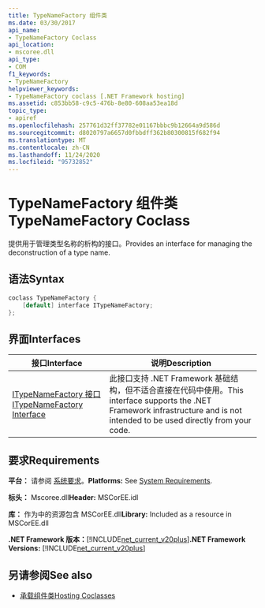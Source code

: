 ```yaml
---
title: TypeNameFactory 组件类
ms.date: 03/30/2017
api_name:
- TypeNameFactory Coclass
api_location:
- mscoree.dll
api_type:
- COM
f1_keywords:
- TypeNameFactory
helpviewer_keywords:
- TypeNameFactory coclass [.NET Framework hosting]
ms.assetid: c853bb58-c9c5-476b-8e80-608aa53ea18d
topic_type:
- apiref
ms.openlocfilehash: 257761d32ff37782e01167bbbc9b12664a9d586d
ms.sourcegitcommit: d8020797a6657d0fbbdff362b80300815f682f94
ms.translationtype: MT
ms.contentlocale: zh-CN
ms.lasthandoff: 11/24/2020
ms.locfileid: "95732852"
---
```

# <a name="typenamefactory-coclass"></a><span data-ttu-id="92408-102">TypeNameFactory 组件类</span><span class="sxs-lookup"><span data-stu-id="92408-102">TypeNameFactory Coclass</span></span>

<span data-ttu-id="92408-103">提供用于管理类型名称的析构的接口。</span><span class="sxs-lookup"><span data-stu-id="92408-103">Provides an interface for managing the deconstruction of a type name.</span></span>  
  
## <a name="syntax"></a><span data-ttu-id="92408-104">语法</span><span class="sxs-lookup"><span data-stu-id="92408-104">Syntax</span></span>  
  
```cpp  
coclass TypeNameFactory {  
    [default] interface ITypeNameFactory;  
};  
```  
  
## <a name="interfaces"></a><span data-ttu-id="92408-105">界面</span><span class="sxs-lookup"><span data-stu-id="92408-105">Interfaces</span></span>  
  
|<span data-ttu-id="92408-106">接口</span><span class="sxs-lookup"><span data-stu-id="92408-106">Interface</span></span>|<span data-ttu-id="92408-107">说明</span><span class="sxs-lookup"><span data-stu-id="92408-107">Description</span></span>|  
|---------------|-----------------|  
|[<span data-ttu-id="92408-108">ITypeNameFactory 接口</span><span class="sxs-lookup"><span data-stu-id="92408-108">ITypeNameFactory Interface</span></span>](itypenamefactory-interface.md)|<span data-ttu-id="92408-109">此接口支持 .NET Framework 基础结构，但不适合直接在代码中使用。</span><span class="sxs-lookup"><span data-stu-id="92408-109">This interface supports the .NET Framework infrastructure and is not intended to be used directly from your code.</span></span>|  
  
## <a name="requirements"></a><span data-ttu-id="92408-110">要求</span><span class="sxs-lookup"><span data-stu-id="92408-110">Requirements</span></span>  

 <span data-ttu-id="92408-111">**平台：** 请参阅 [系统要求](../../get-started/system-requirements.md)。</span><span class="sxs-lookup"><span data-stu-id="92408-111">**Platforms:** See [System Requirements](../../get-started/system-requirements.md).</span></span>  
  
 <span data-ttu-id="92408-112">**标头：** Mscoree.dll</span><span class="sxs-lookup"><span data-stu-id="92408-112">**Header:** MSCorEE.idl</span></span>  
  
 <span data-ttu-id="92408-113">**库：** 作为中的资源包含 MSCorEE.dll</span><span class="sxs-lookup"><span data-stu-id="92408-113">**Library:** Included as a resource in MSCorEE.dll</span></span>  
  
 <span data-ttu-id="92408-114">**.NET Framework 版本：**[!INCLUDE[net_current_v20plus](../../../../includes/net-current-v20plus-md.md)]</span><span class="sxs-lookup"><span data-stu-id="92408-114">**.NET Framework Versions:** [!INCLUDE[net_current_v20plus](../../../../includes/net-current-v20plus-md.md)]</span></span>  
  
## <a name="see-also"></a><span data-ttu-id="92408-115">另请参阅</span><span class="sxs-lookup"><span data-stu-id="92408-115">See also</span></span>

- [<span data-ttu-id="92408-116">承载组件类</span><span class="sxs-lookup"><span data-stu-id="92408-116">Hosting Coclasses</span></span>](hosting-coclasses.md)
